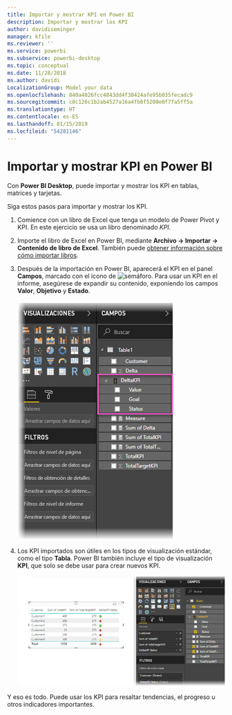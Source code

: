 ```yaml
---
title: Importar y mostrar KPI en Power BI
description: Importar y mostrar los KPI
author: davidiseminger
manager: kfile
ms.reviewer: ''
ms.service: powerbi
ms.subservice: powerbi-desktop
ms.topic: conceptual
ms.date: 11/28/2018
ms.author: davidi
LocalizationGroup: Model your data
ms.openlocfilehash: 840a4026fcc4843dd4f30424afe95b035fecadc9
ms.sourcegitcommit: c8c126c1b2ab4527a16a4fb8f5208e0f7fa5ff5a
ms.translationtype: HT
ms.contentlocale: es-ES
ms.lasthandoff: 01/15/2019
ms.locfileid: "54281146"
---
```

# <a name="import-and-display-kpis-in-power-bi"></a>Importar y mostrar KPI en Power BI
Con **Power BI Desktop**, puede importar y mostrar los KPI en tablas, matrices y tarjetas.

Siga estos pasos para importar y mostrar los KPI.

1. Comience con un libro de Excel que tenga un modelo de Power Pivot y KPI. En este ejercicio se usa un libro denominado *KPI*.

1. Importe el libro de Excel en Power BI, mediante **Archivo -> Importar -> Contenido de libro de Excel**. También puede [obtener información sobre cómo importar libros](desktop-import-excel-workbooks.md). 

1. Después de la importación en Power BI, aparecerá el KPI en el panel **Campos**, marcado con el icono de ![semáforo](media/desktop-import-and-display-kpis/traffic.png). Para usar un KPI en el informe, asegúrese de expandir su contenido, exponiendo los campos **Valor**, **Objetivo** y **Estado**.

    ![](media/desktop-import-and-display-kpis/desktoppreviewfeatureon2.png)

1. Los KPI importados son útiles en los tipos de visualización estándar, como el tipo **Tabla**. Power BI también incluye el tipo de visualización **KPI**, que solo se debe usar para crear nuevos KPI.
   
    ![](media/desktop-import-and-display-kpis/desktoppreviewfeatureon3.png)

Y eso es todo. Puede usar los KPI para resaltar tendencias, el progreso u otros indicadores importantes.

